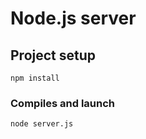 # Node.js server

## Project setup
```
npm install
```

### Compiles and launch
```
node server.js
```
